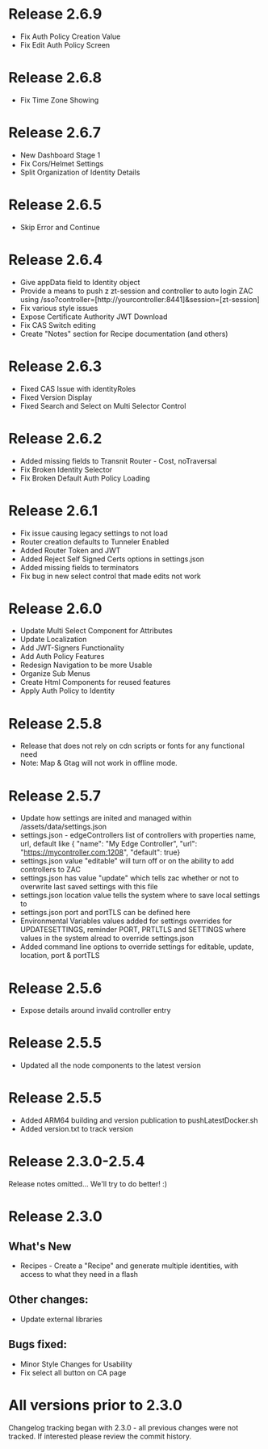 # Release 2.6.9
* Fix Auth Policy Creation Value
* Fix Edit Auth Policy Screen

# Release 2.6.8
* Fix Time Zone Showing

# Release 2.6.7
* New Dashboard Stage 1
* Fix Cors/Helmet Settings
* Split Organization of Identity Details

# Release 2.6.5
* Skip Error and Continue

# Release 2.6.4
* Give appData field to Identity object
* Provide a means to push z zt-session and controller to auto login ZAC using /sso?controller=[http://yourcontroller:8441]&session=[zt-session]
* Fix various style issues
* Expose Certificate Authority JWT Download
* Fix CAS Switch editing
* Create "Notes" section for Recipe documentation (and others)

# Release 2.6.3
* Fixed CAS Issue with identityRoles
* Fixed Version Display
* Fixed Search and Select on Multi Selector Control

# Release 2.6.2
* Added missing fields to Transnit Router - Cost, noTraversal
* Fix Broken Identity Selector
* Fix Broken Default Auth Policy Loading

# Release 2.6.1
* Fix issue causing legacy settings to not load
* Router creation defaults to Tunneler Enabled
* Added Router Token and JWT
* Added Reject Self Signed Certs options in settings.json
* Added missing fields to terminators
* Fix bug in new select control that made edits not work

# Release 2.6.0
* Update Multi Select Component for Attributes
* Update Localization
* Add JWT-Signers Functionality
* Add Auth Policy Features
* Redesign Navigation to be more Usable
* Organize Sub Menus
* Create Html Components for reused features
* Apply Auth Policy to Identity

# Release 2.5.8
* Release that does not rely on cdn scripts or fonts for any functional need
* Note: Map & Gtag will not work in offline mode.

# Release 2.5.7
* Update how settings are inited and managed within /assets/data/settings.json
* settings.json - edgeControllers list of controllers with properties name, url, default like { "name": "My Edge Controller", "url": "https://mycontroller.com:1208", "default": true}
* settings.json value "editable" will turn off or on the ability to add controllers to ZAC
* settings.json has value "update" which tells zac whether or not to overwrite last saved settings with this file
* settings.json location value tells the system where to save local settings to
* settings.json port and portTLS can be defined here
* Environmental Variables values added for settings overrides for UPDATESETTINGS, reminder PORT, PRTLTLS and SETTINGS where values in the system alread to override settings.json
* Added command line options to override settings for editable, update, location, port & portTLS


# Release 2.5.6
* Expose details around invalid controller entry

# Release 2.5.5
* Updated all the node components to the latest version

# Release 2.5.5
* Added ARM64 building and version publication to pushLatestDocker.sh
* Added version.txt to track version

# Release 2.3.0-2.5.4
Release notes omitted... We'll try to do better! :)

# Release 2.3.0

## What's New
* Recipes - Create a "Recipe" and generate multiple identities, with access to what they need in a flash

## Other changes:
* Update external libraries

## Bugs fixed:
* Minor Style Changes for Usability
* Fix select all button on CA page

# All versions prior to 2.3.0

Changelog tracking began with 2.3.0 - all previous changes were not tracked. If interested please
review the commit history.
